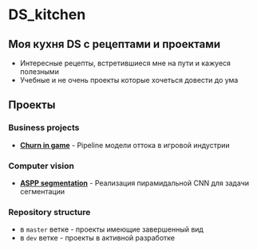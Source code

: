 # DS_kitchen
## Моя кухня DS с рецептами и проектами
- Интересные рецепты, встретившиеся мне на пути и кажуеся полезными 
- Учебные и не очень проекты которые хочеться довести до ума

## Проекты
### Business projects
* [<b>Churn in game</b>](https://github.com/VokiVon-P/DS_kitchen/tree/master/bis_projects/Churn_in_game) - Pipeline модели оттока в игровой индустрии
### Computer vision
* [<b>ASPP segmentation</b>](https://github.com/VokiVon-P/DS_kitchen/tree/master/CV/ASPP_segmentation) - Реализация пирамидальной CNN для задачи сегментации

### Repository structure

* в `master` ветке - проекты имеющие завершенный вид
* в `dev` ветке - проекты в активной разработке